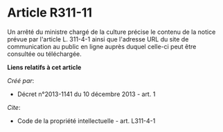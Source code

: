# Article R311-11

Un arrêté du ministre chargé de la culture précise le contenu de la notice prévue par l'article L. 311-4-1 ainsi que
l'adresse URL du site de communication au public en ligne auprès duquel celle-ci peut être consultée ou téléchargée.

**Liens relatifs à cet article**

_Créé par_:

  - Décret n°2013-1141 du 10 décembre 2013 - art. 1

_Cite_:

  - Code de la propriété intellectuelle - art. L311-4-1
